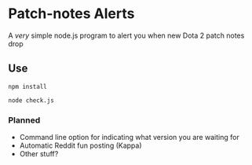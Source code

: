 # Patch-notes Alerts
A *very* simple node.js program to alert you when new Dota 2 patch notes drop

## Use

```npm install```


```node check.js```

### Planned

* Command line option for indicating what version you are waiting for
* Automatic Reddit fun posting (Kappa)
* Other stuff?
